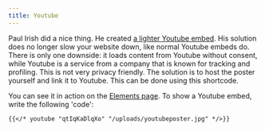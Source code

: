 ```yaml
---
title: Youtube
---
```


Paul Irish did a nice thing. He created [a lighter Youtube embed](https://github.com/paulirish/lite-youtube-embed). His solution does no longer slow your website down, like normal Youtube embeds do. There is only one downside: it loads content from Youtube without consent, while Youtube is a service from a company that is known for tracking and profiling. This is not very privacy friendly. The solution is to host the poster yourself and link it to Youtube. This can be done using this shortcode.

You can see it in action on the [Elements page](/elements/). To show a Youtube embed, write the following 'code':


```
{{</* youtube "qtIqKaDlqXo" "/uploads/youtubeposter.jpg" */>}} 
```

<!--{{< youtube "qtIqKaDlqXo" "/uploads/youtubeposter.jpg" >}} -->